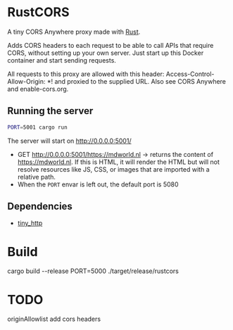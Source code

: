 # RustCORS

A tiny CORS Anywhere proxy made with [Rust](https://www.rust-lang.org/).

Adds CORS headers to each request to be able to call APIs that require CORS, without setting up your own server. Just start up this Docker container and start sending requests.

All requests to this proxy are allowed with this header: Access-Control-Allow-Origin: \*! and proxied to the supplied URL. Also see CORS Anywhere and enable-cors.org.

## Running the server

```sh
PORT=5001 cargo run
```

The server will start on http://0.0.0.0:5001/

- GET http://0.0.0.0:5001/https://mdworld.nl → returns the content of https://mdworld.nl. If this is HTML, it will render the HTML but will not resolve resources like JS, CSS, or images that are imported with a relative path.
- When the `PORT` envar is left out, the default port is 5080

## Dependencies

- [tiny_http](https://crates.io/crates/tiny_http)

# Build

cargo build --release
PORT=5000 ./target/release/rustcors

# TODO

originAllowlist
add cors headers

